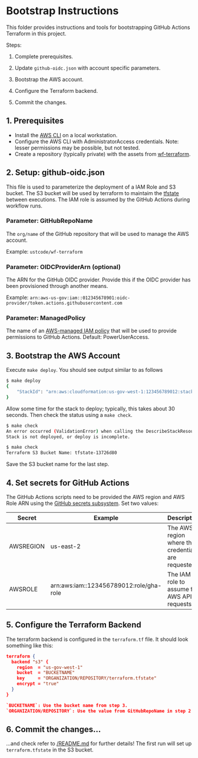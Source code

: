 # Bootstrap Instructions

This folder provides instructions and tools for bootstrapping GitHub Actions Terraform in this project.  

Steps:

1. Complete prerequisites.
   
2. Update `github-oidc.json` with account specific parameters.

3. Bootstrap the AWS account.

4. Configure the Terraform backend.

5. Commit the changes.

## 1. Prerequisites

- Install the [AWS CLI](https://aws.amazon.com/cli/) on a local workstation.
- Configure the AWS CLI with AdministratorAccess credentials.  Note: lesser permissions may be possible, but not tested.
- Create a repository (typically private) with the assets from [wf-terraform](https://github.com/ustcode/wf-terraform).

## 2. Setup: github-oidc.json

This file is used to parameterize the deployment of a IAM Role and S3 bucket.  The S3 bucket will be used by terraform to maintaim the [tfstate](https://www.terraform.io/language/state) between executions.  The IAM role is assumed by the GitHub Actions during workflow runs.

### Parameter: GitHubRepoName

The `org/name` of the GitHub repository that will be used to manage the AWS account.

Example: `ustcode/wf-terraform`

### Parameter: OIDCProviderArn (optional)

The ARN for the GitHub OIDC provider.  Provide this if the OIDC provider has been provisioned through another means.

Example: `arn:aws-us-gov:iam::012345678901:oidc-provider/token.actions.githubusercontent.com`

### Parameter: ManagedPolicy

The name of an [AWS-managed IAM policy](https://docs.aws.amazon.com/IAM/latest/UserGuide/access_policies_managed-vs-inline.html#aws-managed-policies) that will be used to provide permissions to GitHub Actions.  Default: PowerUserAccess.

## 3. Bootstrap the AWS Account

Execute `make deploy`.  You should see output similar to as follows

```bash
$ make deploy
{
    "StackId": "arn:aws:cloudformation:us-gov-west-1:123456789012:stack/github-oidc/12376d80-d460-16ec-a17c-0ae7fb2c5f31"
}

```

Allow some time for the stack to deploy; typically, this takes about 30 seconds.  Then check the status using a `make check`.

```bash
$ make check
An error occurred (ValidationError) when calling the DescribeStackResources operation: Stack with id github-oidc does not exist
Stack is not deployed, or deploy is incomplete.

$ make check
Terraform S3 Bucket Name: tfstate-13726d80
```

Save the S3 bucket name for the last step.

## 4. Set secrets for GitHub Actions

The GitHub Actions scripts need to be provided the AWS region and AWS Role ARN using the [GitHub secrets subsystem](https://docs.github.com/en/actions/security-guides/encrypted-secrets).  Set two values:

| Secret | Example | Description |
| ------ | ------- | ----------- |
| AWSREGION | us-east-2 | The AWS region where the credentials are requested. |
| AWSROLE | arn:aws:iam::123456789012:role/gha-role | The IAM role to assume for AWS API requests. |

## 5. Configure the Terraform Backend

The terraform backend is configured in the `terraform.tf` file.  It should look something like this:

```json
terraform {
  backend "s3" {
    region  = "us-gov-west-1"
    bucket  = "BUCKETNAME"
    key     = "ORGANIZATION/REPOSITORY/terraform.tfstate"
    encrypt = "true"
  }
}

`BUCKETNAME`: Use the bucket name from step 3.
`ORGANIZATION/REPOSITORY`: Use the value from GitHubRepoName in step 2
```

## 6. Commit the changes...

...and check refer to [/README.md](/README.md) for further details!  The first run will set up `terraform.tfstate` in the S3 bucket.